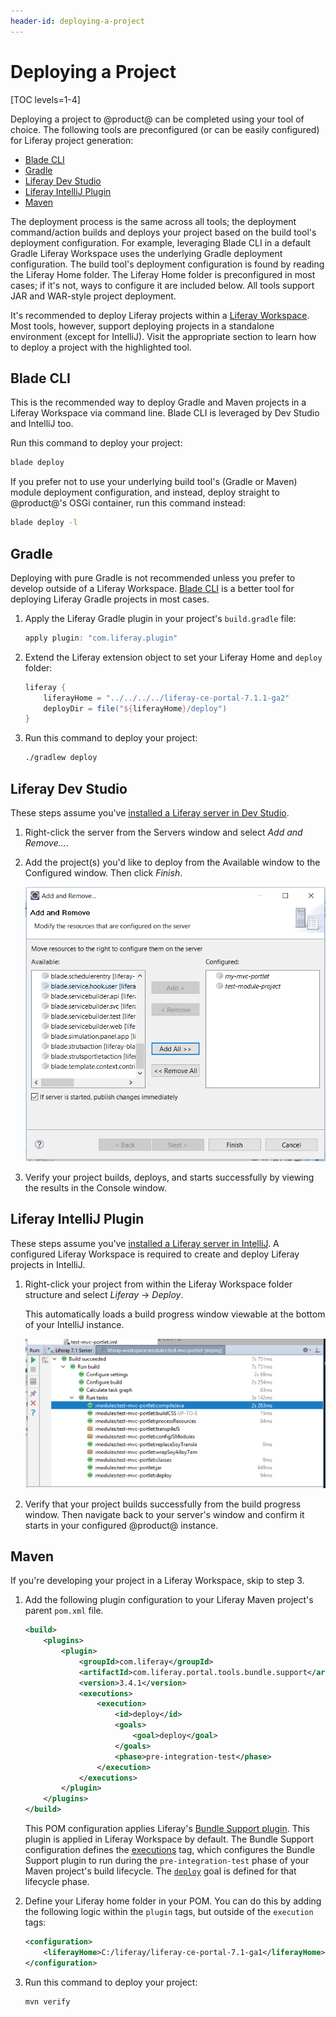 ```yaml
---
header-id: deploying-a-project
---
```


# Deploying a Project

[TOC levels=1-4]

Deploying a project to @product@ can be completed using your tool of choice. The
following tools are preconfigured (or can be easily configured) for Liferay
project generation:

- [Blade CLI](/docs/7-2/reference/-/knowledge_base/r/blade-cli)
- [Gradle](https://gradle.org/)
- [Liferay Dev Studio](/docs/7-2/reference/-/knowledge_base/r/liferay-dev-studio)
- [Liferay IntelliJ Plugin](/docs/7-2/reference/-/knowledge_base/r/intellij)
- [Maven](/docs/7-2/reference/-/knowledge_base/r/maven)

The deployment process is the same across all tools; the deployment
command/action builds and deploys your project based on the build tool's
deployment configuration. For example, leveraging Blade CLI in a default Gradle
Liferay Workspace uses the underlying Gradle deployment configuration. The build
tool's deployment configuration is found by reading the Liferay Home folder. The
Liferay Home folder is preconfigured in most cases; if it's not, ways to
configure it are included below. All tools support JAR and WAR-style project
deployment.

It's recommended to deploy Liferay projects within a
[Liferay Workspace](/docs/7-2/reference/-/knowledge_base/r/liferay-workspace).
Most tools, however, support deploying projects in a standalone environment
(except for IntelliJ). Visit the appropriate section to learn how to deploy a
project with the highlighted tool.

## Blade CLI

This is the recommended way to deploy Gradle and Maven projects in a Liferay
Workspace via command line. Blade CLI is leveraged by Dev Studio and IntelliJ
too.

Run this command to deploy your project:

```bash
blade deploy
```

If you prefer not to use your underlying build tool's (Gradle or Maven) module
deployment configuration, and instead, deploy straight to @product@'s OSGi
container, run this command instead:

```bash
blade deploy -l
```

## Gradle

Deploying with pure Gradle is not recommended unless you prefer to develop
outside of a Liferay Workspace. [Blade CLI](#blade-cli) is a better tool for
deploying Liferay Gradle projects in most cases.

1.  Apply the Liferay Gradle plugin in your project's `build.gradle` file:

    ```groovy
    apply plugin: "com.liferay.plugin"
    ```

2.  Extend the Liferay extension object to set your Liferay Home and `deploy`
    folder:

    ```groovy
    liferay {
        liferayHome = "../../../../liferay-ce-portal-7.1.1-ga2"
        deployDir = file("${liferayHome}/deploy")
    }
    ```

3.  Run this command to deploy your project:

    ```bash
    ./gradlew deploy
    ```

## Liferay Dev Studio

These steps assume you've
[installed a Liferay server in Dev Studio](/docs/7-2/reference/-/knowledge_base/r/installing-a-liferay-server-in-dev-studio). 

1.  Right-click the server from the Servers window and select *Add and
    Remove...*.

2.  Add the project(s) you'd like to deploy from the Available window to the
    Configured window. Then click *Finish*.

    ![Figure 1: Using the this deployment method is convenient when deploying multiple projects.](../../images/add-and-remove-ide.png)

3.  Verify your project builds, deploys, and starts successfully by viewing the
    results in the Console window.

## Liferay IntelliJ Plugin

These steps assume you've
[installed a Liferay server in IntelliJ](/docs/7-2/reference/-/knowledge_base/r/installing-a-server-in-intellij).
A configured Liferay Workspace is required to create and deploy Liferay projects
in IntelliJ.

1.  Right-click your project from within the Liferay Workspace folder structure
    and select *Liferay* &rarr; *Deploy*.

    This automatically loads a build progress window viewable at the bottom of
    your IntelliJ instance.

    ![Figure 2: Verify that your project built successfully.](../../images/intellij-project-build.png)

2.  Verify that your project builds successfully from the build progress window.
    Then navigate back to your server's window and confirm it starts in your
    configured @product@ instance.

## Maven

If you're developing your project in a Liferay Workspace, skip to step 3.

1.  Add the following plugin configuration to your Liferay Maven project's
    parent `pom.xml` file.

    ```xml
    <build>
        <plugins>
            <plugin>
                <groupId>com.liferay</groupId>
                <artifactId>com.liferay.portal.tools.bundle.support</artifactId>
                <version>3.4.1</version>
                <executions>
                    <execution>
                        <id>deploy</id>
                        <goals>
                            <goal>deploy</goal>
                        </goals>
                        <phase>pre-integration-test</phase>
                    </execution>
                </executions>
            </plugin>
        </plugins>
    </build>
    ```

    This POM configuration applies Liferay's
    [Bundle Support plugin](/docs/7-2/reference/-/knowledge_base/r/bundle-support-plugin).
    This plugin is applied in Liferay Workspace by default. The Bundle Support
    configuration defines the
    [executions](https://maven.apache.org/guides/mini/guide-configuring-plugins.html#Using_the_executions_Tag)
    tag, which configures the Bundle Support plugin to run during the
    `pre-integration-test` phase of your Maven project's build lifecycle. The
    [`deploy`](http://maven.apache.org/guides/introduction/introduction-to-the-lifecycle.html#A_Build_Phase_is_Made_Up_of_Plugin_Goals)
    goal is defined for that lifecycle phase. 

2.  Define your Liferay home folder in your POM. You can do this by adding the
    following logic within the `plugin` tags, but outside of the `execution`
    tags:

    ```xml
    <configuration>
        <liferayHome>C:/liferay/liferay-ce-portal-7.1-ga1</liferayHome>
    </configuration>
    ```

3.  Run this command to deploy your project:

    ```bash
    mvn verify
    ```

